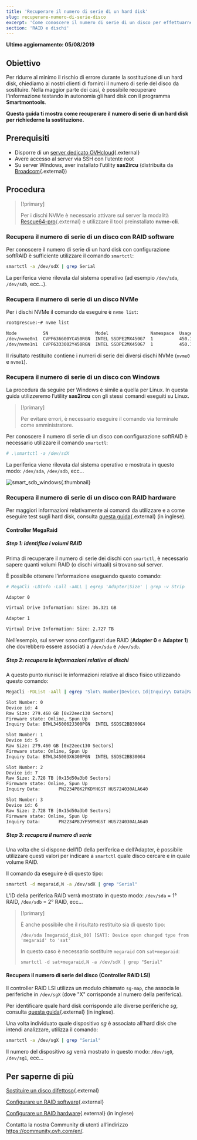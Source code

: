 ```yaml
---
title: 'Recuperare il numero di serie di un hard disk'
slug: recuperare-numero-di-serie-disco
excerpt: 'Come conoscere il numero di serie di un disco per effettuarne la sostituzione'
section: 'RAID e dischi'
---
```


**Ultimo aggiornamento: 05/08/2019**

## Obiettivo

Per ridurre al minimo il rischio di errore durante la sostituzione di un hard disk, chiediamo ai nostri clienti di fornirci il numero di serie del disco da sostituire. Nella maggior parte dei casi, è possibile recuperare l'informazione testando in autonomia gli hard disk con il programma **Smartmontools**.

**Questa guida ti mostra come recuperare il numero di serie di un hard disk per richiederne la sostituzione.**


## Prerequisiti

- Disporre di un [server dedicato OVHcloud](https://www.ovh.it/server_dedicati/){.external}
- Avere accesso al server via SSH con l’utente root
- Su server Windows, aver installato l’utility **sas2ircu** (distribuita da [Broadcom](https://www.broadcom.com/support/download-search/?dk=sas2ircu){.external})


## Procedura

> [!primary]
>
> Per i dischi NVMe è necessario attivare sul server la modalità [Rescue64-pro](https://docs.ovh.com/it/dedicated/rescue_mode/){.external} e utilizzare il tool preinstallato **nvme-cli**.
> 

### Recupera il numero di serie di un disco con RAID software

Per conoscere il numero di serie di un hard disk con configurazione softRAID è sufficiente utilizzare il comando `smartctl`:

```sh
smartctl -a /dev/sdX | grep Serial
```


La periferica viene rilevata dal sistema operativo (ad esempio `/dev/sda`, `/dev/sdb`, ecc...).


### Recupera il numero di serie di un disco NVMe

Per i dischi NVMe il comando da eseguire è `nvme list`:

```sh
root@rescue:~# nvme list

Node          SN                  Model                Namespace  Usage                      Format   FW Rev
/dev/nvme0n1  CVPF636600YC450RGN  INTEL SSDPE2MX450G7  1          450.10 GB / 450.10 GB 512  B + 0 B  MDV10253
/dev/nvme1n1  CVPF6333002Y450RGN  INTEL SSDPE2MX450G7  1          450.10 GB / 450.10 GB 512  B + 0 B  MDV10253
```

Il risultato restituito contiene i numeri di serie dei diversi dischi NVMe (`nvme0` e `nvme1`).


### Recupera il numero di serie di un disco con Windows

La procedura da seguire per Windows è simile a quella per Linux. In questa guida utilizzeremo l’utility **sas2ircu** con gli stessi comandi eseguiti su Linux.

> [!primary]
>
> Per evitare errori, è necessario eseguire il comando via terminale come amministratore.
> 

Per conoscere il numero di serie di un disco con configurazione softRAID è necessario utilizzare il comando `smartctl`:

```sh
# .\smartctl -a /dev/sdX
```


La periferica viene rilevata dal sistema operativo e mostrata in questo modo: `/dev/sda`, `/dev/sdb`, ecc...

![smart_sdb_windows](images/smart_sdb_windows.png){.thumbnail}

### Recupera il numero di serie di un disco con RAID hardware

Per maggiori informazioni relativamente ai comandi da utilizzare e a come eseguire test sugli hard disk, consulta [questa guida](https://docs.ovh.com/gb/en/dedicated/raid-hard/){.external} (in inglese).


#### Controller MegaRaid

##### Step 1: identifica i volumi RAID

Prima di recuperare il numero di serie dei dischi con `smartctl`, è necessario sapere quanti volumi RAID (o dischi virtuali) si trovano sul server.

È possibile ottenere l’informazione eseguendo questo comando:

```sh
# MegaCli -LDInfo -Lall -aALL | egrep 'Adapter|Size' | grep -v Strip

Adapter 0

Virtual Drive Information: Size: 36.321 GB

Adapter 1

Virtual Drive Information: Size: 2.727 TB
```

Nell’esempio, sul server sono configurati due RAID (**Adapter 0** e **Adapter 1**) che dovrebbero essere associati a `/dev/sda` e `/dev/sdb`.


##### Step 2: recupera le informazioni relative ai dischi

A questo punto riunisci le informazioni relative al disco fisico utilizzando questo comando:

```sh
MegaCli -PDList -aAll | egrep 'Slot\ Number|Device\ Id|Inquiry\ Data|Raw|Firmware\ state' | sed 's/Slot/\nSlot/g'

Slot Number: 0
Device id: 4
Raw Size: 279.460 GB [0x22eec130 Sectors]
Firmware state: Online, Spun Up
Inquiry Data: BTWL3450062J300PGN  INTEL SSDSC2BB300G4                     D2010355

Slot Number: 1
Device id: 5
Raw Size: 279.460 GB [0x22eec130 Sectors] 
Firmware state: Online, Spun Up 
Inquiry Data: BTWL345003X6300PGN  INTEL SSDSC2BB300G4                     D2010355

Slot Number: 2
Device id: 7
Raw Size: 2.728 TB [0x15d50a3b0 Sectors] 
Firmware state: Online, Spun Up 
Inquiry Data:       PN2234P8K2PKDYHGST HUS724030ALA640                    MF8OAA70

Slot Number: 3 
Device id: 6 
Raw Size: 2.728 TB [0x15d50a3b0 Sectors] 
Firmware state: Online, Spun Up 
Inquiry Data:       PN2234P8JYP59YHGST HUS724030ALA640                    MF8OAA70
```

##### Step 3: recupera il numero di serie

Una volta che si dispone dell’ID della periferica e dell’Adapter, è possibile utilizzare questi valori per indicare a `smartctl` quale disco cercare e in quale volume RAID.

Il comando da eseguire è di questo tipo:

```sh
smartctl -d megaraid,N -a /dev/sdX | grep "Serial"
```

L’ID della periferica RAID verrà mostrato in questo modo: `/dev/sda` = 1° RAID, `/dev/sdb` = 2° RAID, ecc...


> [!primary]
>
> È anche possibile che il risultato restituito sia di questo tipo:
> 
> ```
> /dev/sda [megaraid_disk_00] [SAT]: Device open changed type from 'megaraid' to 'sat'
> ```
> 
> In questo caso è necessario sostituire `megaraid` con `sat+megaraid`:
>
> ```
> smartctl -d sat+megaraid,N -a /dev/sdX | grep "Serial"
> ```
>

#### Recupera il numero di serie del disco (Controller RAID LSI)

Il controller RAID LSI utilizza un modulo chiamato `sg-map`, che associa le periferiche in `/dev/sgX` (dove "X" corrisponde al numero della periferica).

Per identificare quale hard disk corrisponde alle diverse periferiche _sg_, consulta [questa guida](https://docs.ovh.com/gb/en/dedicated/raid-hard/){.external} (in inglese).

Una volta individuato quale dispositivo _sg_ è associato all’hard disk che intendi analizzare, utilizza il comando:

```sh
smartctl -a /dev/sgX | grep "Serial"
```

Il numero del dispositivo _sg_ verrà mostrato in questo modo: `/dev/sg0`, `/dev/sg1`, ecc...


## Per saperne di più

[Sostituire un disco difettoso](https://docs.ovh.com/it/dedicated/sostituzione-disco/){.external}

[Configurare un RAID software](https://docs.ovh.com/it/dedicated/raid-software){.external}

[Configurare un RAID hardware](https://docs.ovh.com/gb/en/dedicated/raid-hard/){.external} (in inglese)

Contatta la nostra Community di utenti all’indirizzo <https://community.ovh.com/en/>.

